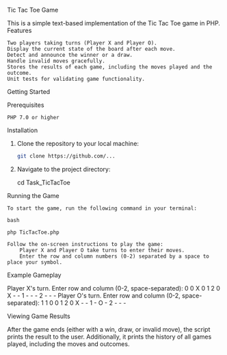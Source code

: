 Tic Tac Toe Game

This is a simple text-based implementation of the Tic Tac Toe game in PHP.
Features

    Two players taking turns (Player X and Player O).
    Display the current state of the board after each move.
    Detect and announce the winner or a draw.
    Handle invalid moves gracefully.
    Stores the results of each game, including the moves played and the outcome.
    Unit tests for validating game functionality.

Getting Started

Prerequisites

    PHP 7.0 or higher

Installation

1. Clone the repository to your local machine:

    ```bash
    git clone https://github.com/...
    ```

2. Navigate to the project directory:

    cd Task_TicTacToe

Running the Game

    To start the game, run the following command in your terminal:

    bash

    php TicTacToe.php

    Follow the on-screen instructions to play the game:
        Player X and Player O take turns to enter their moves.
        Enter the row and column numbers (0-2) separated by a space to place your symbol.

Example Gameplay


Player X's turn.
Enter row and column (0-2, space-separated): 0 0 X
  0 1 2
0 X - -
1 - - -
2 - - -
Player O's turn.
Enter row and column (0-2, space-separated): 1 1 0
  0 1 2
0 X - -
1 - O -
2 - - -

Viewing Game Results

After the game ends (either with a win, draw, or invalid move), the script prints the result to the user. Additionally, it prints the history of all games played, including the moves and outcomes.